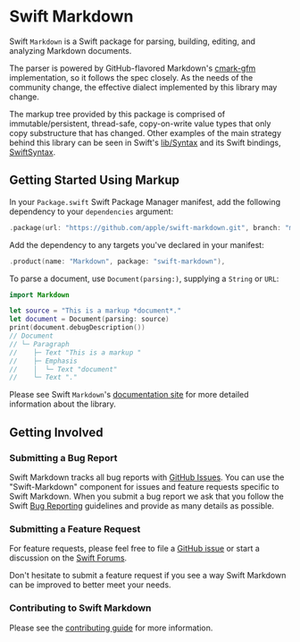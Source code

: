# Swift Markdown

Swift `Markdown` is a Swift package for parsing, building, editing, and analyzing Markdown documents.

The parser is powered by GitHub-flavored Markdown's [cmark-gfm](https://github.com/github/cmark-gfm) implementation, so it follows the spec closely. As the needs of the community change, the effective dialect implemented by this library may change.

The markup tree provided by this package is comprised of immutable/persistent, thread-safe, copy-on-write value types that only copy substructure that has changed. Other examples of the main strategy behind this library can be seen in Swift's [lib/Syntax](https://github.com/apple/swift/tree/master/lib/Syntax) and its Swift bindings, [SwiftSyntax](https://github.com/apple/swift-syntax).

## Getting Started Using Markup

In your `Package.swift` Swift Package Manager manifest, add the following dependency to your `dependencies` argument:

```swift
.package(url: "https://github.com/apple/swift-markdown.git", branch: "main"),
```

Add the dependency to any targets you've declared in your manifest:

```swift
.product(name: "Markdown", package: "swift-markdown"),
```

To parse a document, use `Document(parsing:)`, supplying a `String` or `URL`:

```swift
import Markdown

let source = "This is a markup *document*."
let document = Document(parsing: source)
print(document.debugDescription())
// Document
// └─ Paragraph
//    ├─ Text "This is a markup "
//    ├─ Emphasis
//    │  └─ Text "document"
//    └─ Text "."
```

Please see Swift `Markdown`'s [documentation site](https://apple.github.io/swift-markdown/documentation/markdown/)
for more detailed information about the library.

## Getting Involved

### Submitting a Bug Report

Swift Markdown tracks all bug reports with [GitHub Issues](https://github.com/apple/swift-markdown/issues).
You can use the "Swift-Markdown" component for issues and feature requests specific to Swift Markdown.
When you submit a bug report we ask that you follow the
Swift [Bug Reporting](https://swift.org/contributing/#reporting-bugs) guidelines
and provide as many details as possible.

### Submitting a Feature Request

For feature requests, please feel free to file a [GitHub issue](https://github.com/apple/swift-markdown/issues/new)
or start a discussion on the [Swift Forums](https://forums.swift.org/c/development/swift-docc).

Don't hesitate to submit a feature request if you see a way
Swift Markdown can be improved to better meet your needs.

### Contributing to Swift Markdown

Please see the [contributing guide](https://swift.org/contributing/#contributing-code) for more information.

<!-- Copyright (c) 2021-2022 Apple Inc and the Swift Project authors. All Rights Reserved. -->
